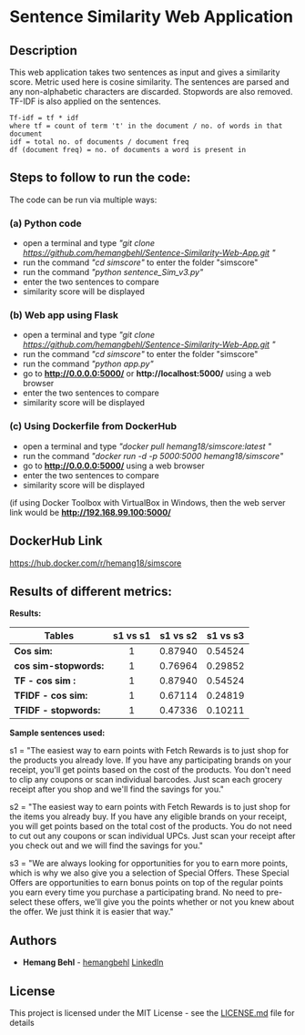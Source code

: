 # Sentence Similarity Web Application

## Description
This web application takes two sentences as input and gives a similarity score.
Metric used here is cosine similarity. The sentences are parsed and any non-alphabetic characters are discarded. Stopwords are also removed. TF-IDF is also applied on the sentences.
```
Tf-idf = tf * idf
where tf = count of term 't' in the document / no. of words in that document
idf = total no. of documents / document freq
df (document freq) = no. of documents a word is present in
```

## Steps to follow to run the code:
The code can be run via multiple ways:

### (a) Python code
- open a terminal and type *"git clone https://github.com/hemangbehl/Sentence-Similarity-Web-App.git "*
- run the command *"cd simscore"* to enter the folder "simscore"
- run the command *"python sentence_Sim_v3.py"*
- enter the two sentences to compare
- similarity score will be displayed

### (b) Web app using Flask
- open a terminal and type *"git clone https://github.com/hemangbehl/Sentence-Similarity-Web-App.git "*
- run the command *"cd simscore"* to enter the folder "simscore"
- run the command *"python app.py"*
- go to **http://0.0.0.0:5000/** or **http://localhost:5000/** using a web browser
- enter the two sentences to compare
- similarity score will be displayed

### (c) Using Dockerfile from DockerHub
- open a terminal and type *"docker pull hemang18/simscore:latest "*
- run the command *"docker run -d -p 5000:5000 hemang18/simscore"*
- go to **http://0.0.0.0:5000/** using a web browser
- enter the two sentences to compare
- similarity score will be displayed

(if using Docker Toolbox with VirtualBox in Windows, then the web server link would be **http://192.168.99.100:5000/**

## DockerHub Link
https://hub.docker.com/r/hemang18/simscore


## Results of different metrics:

**Results:**

| Tables                | s1 vs s1      | s1 vs s2| s1 vs s3  |
| -------------         |:-------------:|:-----:  |:-----:|
| **Cos sim:**          |  1    | 0.87940  | 0.54524 |
| **cos sim-stopwords:**|  1    | 0.76964  | 0.29852 |
| **TF - cos sim   :**  |  1    | 0.87940  | 0.54524 |
| **TFIDF - cos sim:**  |  1    | 0.67114  | 0.24819 |
| **TFIDF - stopwords:**|  1    | 0.47336  | 0.10211 |

**Sample sentences used:**

s1 = "The easiest way to earn points with Fetch Rewards is to just shop for the products you already love. If you have any participating brands on your receipt, you'll get points based on the cost of the products. You don't need to clip any coupons or scan individual barcodes. Just scan each grocery receipt after you shop and we'll find the savings for you."

s2 = "The easiest way to earn points with Fetch Rewards is to just shop for the items you already buy. If you have any eligible brands on your receipt, you will get points based on the total cost of the products. You do not need to cut out any coupons or scan individual UPCs. Just scan your receipt after you check out and we will find the savings for you."

s3 = "We are always looking for opportunities for you to earn more points, which is why we also give you a selection of Special Offers. These Special Offers are opportunities to earn bonus points on top of the regular points you earn every time you purchase a participating brand. No need to pre-select these offers, we'll give you the points whether or not you knew about the offer. We just think it is easier that way."

## Authors

* **Hemang Behl** - [hemangbehl](https://github.com/hemangbehl) [LinkedIn](https://www.linkedin.com/in/hemangbehl/)

## License

This project is licensed under the MIT License - see the [LICENSE.md](LICENSE.md) file for details
